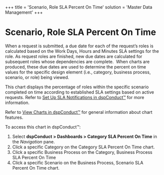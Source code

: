 +++
title = 'Scenario, Role SLA Percent On Time'
solution = 'Master Data Management'
+++

# Scenario, Role SLA Percent On Time

When a request is submitted, a due date for each of the request’s roles
is calculated based on the Work Days, Hours and Minutes SLA settings for
the role. As request roles are finished, new due dates are calculated
for subsequent roles whose dependencies are complete.<span> </span> When
charts are produced, these due dates are used to determine the percent
on time values for the specific design element (i.e., category, business
process, scenario, or role) being viewed.<span> </span>

This chart displays the percentage of roles within the specific scenario
completed on time according to established SLA settings based on active
requests. Refer to [Set Up SLA Notifications in
dspConduct™](../Config/Set_Up_SLA_Notifications) for more
information.

Refer to [View Charts in dspConduct™](../Use_Cases/View_Charts) for
general information about chart features.

To access this chart in dspConduct™:

1.  Select **dspConduct \> Dashboards \> Category SLA Percent On Time**
    in the *Navigation* pane.
2.  Click a specific Category on the Category SLA Percent On Time chart.
3.  Click a specific Business Process on the Category, Business Process
    SLA Percent On Time
4.  Click a specific Scenario on the Business Process, Scenario SLA
    Percent On Time chart.
